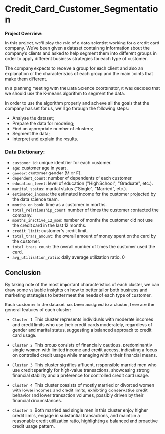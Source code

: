 # Credit_Card_Customer_Segmentation

**Project Overview:**

In this project, we’ll play the role of a data scientist working for a credit card company. We’ve been given a dataset containing information about the company’s clients and asked to help segment them into different groups in order to apply different business strategies for each type of customer.

The company expects to receive a group for each client and also an explanation of the characteristics of each group and the main points that make them different.

In a planning meeting with the Data Science coordinator, it was decided that we should use the K-means algorithm to segment the data.

In order to use the algorithm properly and achieve all the goals that the company has set for us, we'll go through the following steps:

* Analyse the dataset;
* Prepare the data for modeling;
* Find an appropriate number of clusters;
* Segment the data;
* Interpret and explain the results.

### Data Dictionary:

* `customer_id`: unique identifier for each customer.
* `age`: customer age in years.
* `gender`: customer gender (M or F).
* `dependent_count`: number of dependents of each customer.
* `education_level`: level of education ("High School", "Graduate", etc.).
* `marital_status`: marital status ("Single", "Married", etc.).
* `estimated_income`: the estimated income for the customer projected by the data science team.
* `months_on_book`: time as a customer in months.
* `total_relationship_count`: number of times the customer contacted the company.
* `months_inactive_12_mon`: number of months the customer did not use the credit card in the last 12 months.
* `credit_limit`: customer's credit limit.
* `total_trans_amount`: the overall amount of money spent on the card by the customer.
* `total_trans_count`: the overall number of times the customer used the card.
* `avg_utilization_ratio`: daily average utilization ratio. 0

## Conclusion
By taking note of the most important characteristics of each cluster, we can draw some valuable insights on how to better tailor both business and marketing strategies to better meet the needs of each type of customer.

Each customer in the dataset has been assigned to a cluster, here are the general features of each cluster:

* `Cluster 1`: This cluster represents individuals with moderate incomes and credit limits who use their credit cards moderately, regardless of gender and marital status, suggesting a balanced approach to credit card usage.

* `Cluster 2`: This group consists of financially cautious, predominantly single women with limited income and credit access, indicating a focus on controlled credit usage while managing within their financial means.

* `Cluster 3`: This cluster signifies affluent, responsible married men who use credit sparingly for high-value transactions, showcasing strong financial stability and a preference for controlled credit card usage.

* `Cluster 4`: This cluster consists of mostly married or divorced women with lower incomes and credit limits, exhibiting conservative credit behavior and lower transaction volumes, possibly driven by their financial circumstances.

* `Cluster 5`: Both married and single men in this cluster enjoy higher credit limits, engage in substantial transactions, and maintain a reasonable credit utilization ratio, highlighting a balanced and proactive credit usage pattern.